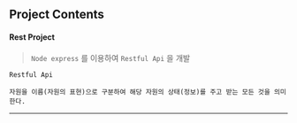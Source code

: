 ## Project Contents

#### Rest Project 
> `Node express` 를 이용하여 `Restful Api` 을 개발 <br/>

    Restful Api
    
    자원을 이름(자원의 표현)으로 구분하여 해당 자원의 상태(정보)를 주고 받는 모든 것을 의미한다.
    
--------
